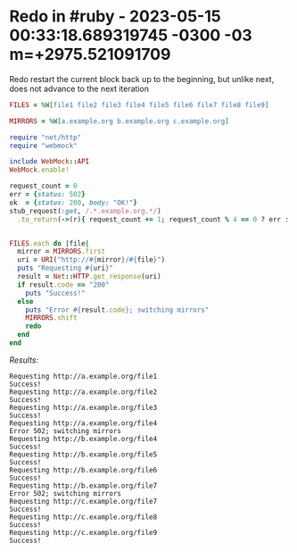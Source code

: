 # Redo in #ruby - 2023-05-15 00:33:18.689319745 -0300 -03 m=+2975.521091709

Redo restart the current block back up to the beginning, but unlike next, does not advance to the next iteration

```ruby
FILES = %W[file1 file2 file3 file4 file5 file6 file7 file8 file9]

MIRRORS = %W[a.example.org b.example.org c.example.org]

require "net/http"
require "webmock"

include WebMock::API
WebMock.enable!

request_count = 0
err = {status: 502}
ok  = {status: 200, body: "OK!"}
stub_request(:get, /.*.example.org.*/)
  .to_return(->(r){ request_count += 1; request_count % 4 == 0 ? err : ok })


FILES.each do |file|
  mirror = MIRRORS.first
  uri = URI("http://#{mirror}/#{file}")
  puts "Requesting #{uri}"
  result = Net::HTTP.get_response(uri)
  if result.code == "200"
    puts "Success!"
  else
    puts "Error #{result.code}; switching mirrors"
    MIRRORS.shift
    redo
  end
end
```

*Results:*

    Requesting http://a.example.org/file1
    Success!
    Requesting http://a.example.org/file2
    Success!
    Requesting http://a.example.org/file3
    Success!
    Requesting http://a.example.org/file4
    Error 502; switching mirrors
    Requesting http://b.example.org/file4
    Success!
    Requesting http://b.example.org/file5
    Success!
    Requesting http://b.example.org/file6
    Success!
    Requesting http://b.example.org/file7
    Error 502; switching mirrors
    Requesting http://c.example.org/file7
    Success!
    Requesting http://c.example.org/file8
    Success!
    Requesting http://c.example.org/file9
    Success!
